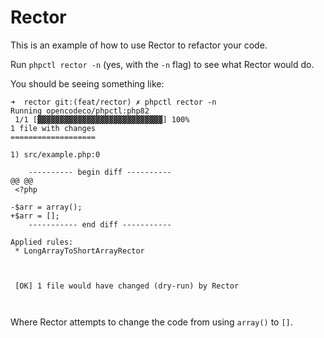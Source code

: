 # Rector

This is an example of how to use Rector to refactor your code.

Run `phpctl rector -n` (yes, with the `-n` flag) to see what Rector would do.

You should be seeing something like:
```shell
➜  rector git:(feat/rector) ✗ phpctl rector -n
Running opencodeco/phpctl:php82
 1/1 [▓▓▓▓▓▓▓▓▓▓▓▓▓▓▓▓▓▓▓▓▓▓▓▓▓▓▓▓] 100%
1 file with changes
===================

1) src/example.php:0

    ---------- begin diff ----------
@@ @@
 <?php

-$arr = array();
+$arr = [];
    ----------- end diff -----------

Applied rules:
 * LongArrayToShortArrayRector


                                                                                                                        
 [OK] 1 file would have changed (dry-run) by Rector                                                                     
                                                                                                                        


```

Where Rector attempts to change the code from using `array()` to `[]`.
